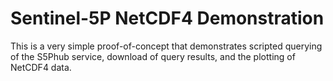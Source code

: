 # Sentinel-5P NetCDF4 Demonstration 

This is a very simple proof-of-concept that demonstrates scripted querying of the S5Phub service, download of query results, and the plotting of NetCDF4 data.  
